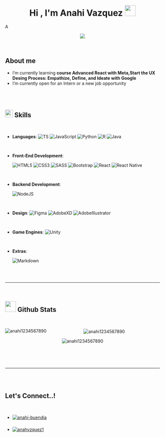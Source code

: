 <h1 align="center"><b>Hi , I'm Anahi Vazquez </b><img src="https://media.giphy.com/media/hvRJCLFzcasrR4ia7z/giphy.gif" width="35"></h1>
<!--  -->A

<p align="center">
  <a href="https://github.com/DenverCoder1/readme-typing-svg"><img src="https://readme-typing-svg.herokuapp.com?font=Time+New+Roman&color=cyan&size=25&center=true&vCenter=true&width=600&height=100&lines=Front-End+Developer,;UI/UX+Desing;"></a>
</p>

<br>

## **About me**

- I’m currently learning **course Advanced React with Meta,Start the UX Desing Process: Empathize, Define, and Ideate with Google**
- I’m currently open for an Intern or a new job opportunity

<br><br>

## <img src="https://media2.giphy.com/media/QssGEmpkyEOhBCb7e1/giphy.gif?cid=ecf05e47a0n3gi1bfqntqmob8g9aid1oyj2wr3ds3mg700bl&rid=giphy.gif" width ="25"><b> Skills</b>

<br>

<p align="center">

- **Languages**:
  ![TS](https://img.shields.io/badge/TypeScript%20-%232370ED.svg?style=for-the-badge&logo=typescript&logoColor=white)
  ![JavaScript](https://img.shields.io/badge/JavaScript%20-%23F7DF1E.svg?style=for-the-badge&logo=javascript&logoColor=black)
  ![Python](https://img.shields.io/badge/Python%20-%2314354C.svg?style=for-the-badge&logo=python&logoColor=white)
  ![R](https://img.shields.io/badge/R-276DC3?style=for-the-badge&logo=r&logoColor=white)
  ![Java](https://img.shields.io/badge/Java-ED8B00?style=for-the-badge&logo=openjdk&logoColor=white)

  <br>

- **Front-End Development**:

  ![HTML5](https://img.shields.io/badge/HTML5%20-%23E34F26.svg?style=for-the-badge&logo=html5&logoColor=white)
  ![CSS3](https://img.shields.io/badge/CSS%20-%231572B6.svg?style=for-the-badge&logo=css3&logoColor=white)
  ![SASS](https://img.shields.io/badge/SASS-hotpink.svg?style=for-the-badge&logo=SASS&logoColor=white)
  ![Bootstrap](https://img.shields.io/badge/Bootstrap%20-712CF9.svg?style=for-the-badge&logo=bootstrap&logoColor=white)
  ![React](https://img.shields.io/badge/react-%2320232a.svg?style=for-the-badge&logo=react&logoColor=%2361DAFB) ![React Native](https://img.shields.io/badge/react_native-%2320232a.svg?style=for-the-badge&logo=react&logoColor=%2361DAFB)

  <br>

- **Backend Development**:

  ![NodeJS](https://img.shields.io/badge/node.js-6DA55F?style=for-the-badge&logo=node.js&logoColor=white)

  <br>

- **Design**:
  ![Figma](https://img.shields.io/badge/figma-%23F24E1E.svg?style=for-the-badge&logo=figma&logoColor=white)
  ![AdobeXD](https://img.shields.io/badge/Adobe%20XD%20-610A39.svg?style=for-the-badge&logo=adobexd&logoColor=white)
  ![AdobeIllustrator](https://img.shields.io/badge/Adobe%20Illustrator%20-610A39.svg?style=for-the-badge&logo=adobeillustrator&logoColor=white)

  <br>

- **Game Engines**:
  ![Unity](https://img.shields.io/badge/Unity-100000?style=for-the-badge&logo=unity&logoColor=white)

  <br>

- **Extras**:

  ![Markdown](https://img.shields.io/badge/markdown-%23000000.svg?style=for-the-badge&logo=markdown&logoColor=white)

</p>

<br>
<br>

---

<br>

## <img src="https://media.giphy.com/media/iY8CRBdQXODJSCERIr/giphy.gif" width="35"><b> Github Stats </b>

<br>

<div align="center">
    <p><img align="left" src="https://github-readme-stats.vercel.app/api/top-langs?username=anahi1234567890&show_icons=true&locale=en&layout=compact" alt="anahi1234567890" /></p>
    <p>&nbsp;<img align="center" src="https://github-readme-stats.vercel.app/api?username=anahi1234567890&show_icons=true&locale=en" alt="anahi1234567890" /></p>
    <p><img align="center" src="https://github-readme-streak-stats.herokuapp.com/?user=anahi1234567890&" alt="anahi1234567890" /></p>
</div>

<br>
<br>
<br>

---

<br>
<br>

## <b> Let's Connect..!</b>

<br>
<div align='left'>

<ul>

<li>
<a href="https://linkedin.com/in/anahí-buendia" target="_blank">
<img src="https://img.shields.io/badge/linkedin:  anahibuendia-%2300acee.svg?color=405DE6&style=for-the-badge&logo=linkedin&logoColor=white" alt=anahí-buendia style="margin-bottom: 5px;"/>
</a>
</li>

<br>

<li>
<a href="https://www.behance.net/anahvzquez1" target="_blank">
<img src="https://img.shields.io/badge/behance:%20%20anahibuendia-%2300acee.svg?color=000000&style=for-the-badge&logo=behance&logoColor=white" alt=anahvzquez1 style="margin-bottom: 5px;"/>
</a>
</li>

</ul>
</div>
